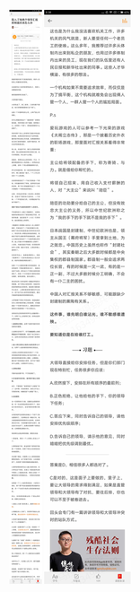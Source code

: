 ![](../../images/2017年02月/GX0218-陷入了向两个领导汇报的局面应该怎么办.jpg)
![](../../images/2017年02月/GX0218-陷入了向两个领导汇报的局面应该怎么办2.jpg)
